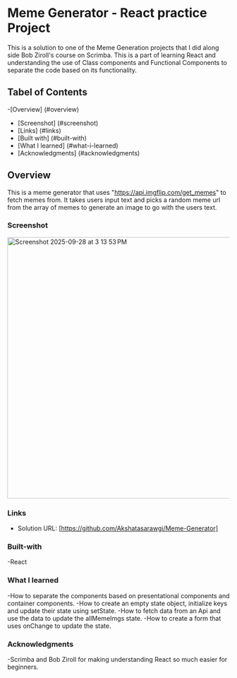 # Meme Generator - React practice Project  
This is a solution to one of the Meme Generation projects that I did along side Bob Ziroll's course on Scrimba.
This is a part of learning React and understanding the use of Class components and Functional Components to separate the code based on its functionality.

## Tabel of Contents

-[Overview] (#overview)
- [Screenshot] (#screenshot)
- [Links] (#links)
- [Built with] (#built-with)
- [What I learned] (#what-i-learned)
- [Acknowledgments] (#acknowledgments)

## Overview
This is a meme generator that uses "https://api.imgflip.com/get_memes" to fetch memes from.
It takes users input text and picks a random meme url from the array of memes to generate an image to go with the users text.

### Screenshot
<img width="571" height="592" alt="Screenshot 2025-09-28 at 3 13 53 PM" src="https://github.com/user-attachments/assets/2d330696-3458-43a4-b76d-21061dca7a9b" />

### Links
- Solution URL: [https://github.com/Akshatasarawgi/Meme-Generator]

### Built-with
-React

### What I learned
-How to separate the components based on presentational components and container components.
-How to create an empty state object, initialize keys and update their state using setState.
-How to fetch data from an Api and use the data to update the allMemeImgs state.
-How to create a form that uses onChange to update the state.

### Acknowledgments 
-Scrimba and Bob Ziroll for making understanding React so much easier for beginners.
